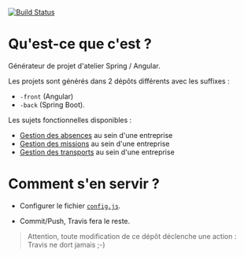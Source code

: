 [![Build Status](https://travis-ci.org/DiginamicFormation/atelier-starter.svg?branch=master)](https://travis-ci.org/DiginamicFormation/atelier-starter)

# Qu'est-ce que c'est ?

Générateur de projet d'atelier Spring / Angular.

Les projets sont générés dans 2 dépôts différents avec les suffixes : 
* `-front` (Angular) 
* `-back` (Spring Boot).

Les sujets fonctionnelles disponibles :

* [Gestion des absences](https://github.com/DiginamicFormation/atelier-starter/tree/master/gestion-des-absences/issues) au sein d'une entreprise
* [Gestion des missions](https://github.com/DiginamicFormation/atelier-starter/tree/master/gestion-des-missions/issues) au sein d'une entreprise
* [Gestion des transports](https://github.com/DiginamicFormation/atelier-starter/tree/master/gestion-des-transports/issues) au sein d'une entreprise

# Comment s'en servir ?

* Configurer le fichier [`config.js`](https://github.com/DiginamicFormation/atelier-starter/blob/master/config.js).

* Commit/Push, Travis fera le reste.

> Attention, toute modification de ce dépôt déclenche une action : Travis ne dort jamais ;-)